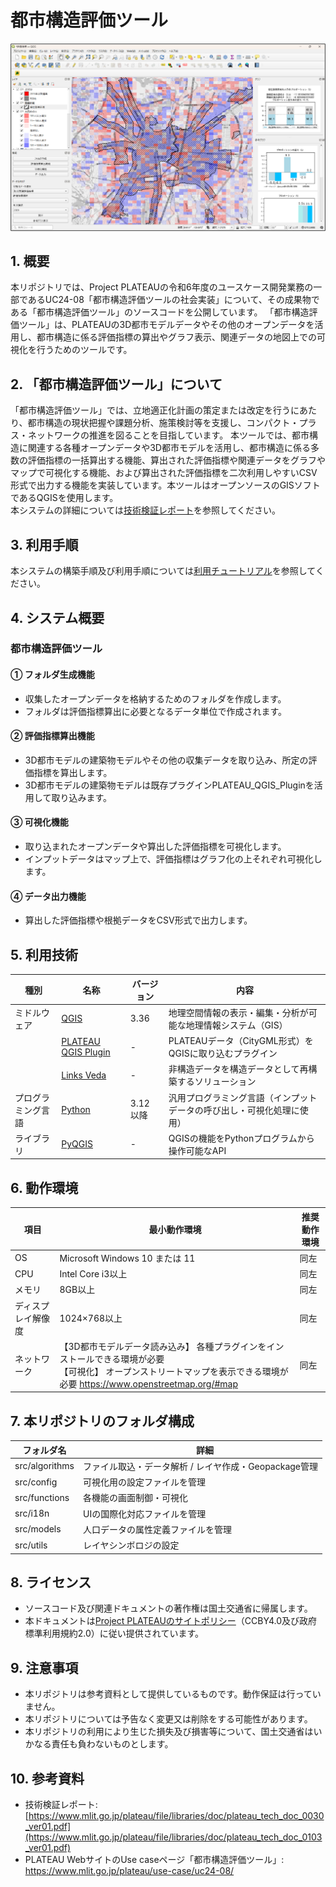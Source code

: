 # 都市構造評価ツール

![概要](./src/readme.png) 

## 1. 概要 
本リポジトリでは、Project PLATEAUの令和6年度のユースケース開発業務の一部であるUC24-08「都市構造評価ツールの社会実装」について、その成果物である「都市構造評価ツール」のソースコードを公開しています。
「都市構造評価ツール」は、PLATEAUの3D都市モデルデータやその他のオープンデータを活用し、都市構造に係る評価指標の算出やグラフ表示、関連データの地図上での可視化を行うためのツールです。


## 2. 「都市構造評価ツール」について
「都市構造評価ツール」では、立地適正化計画の策定または改定を行うにあたり、都市構造の現状把握や課題分析、施策検討等を支援し、コンパクト・プラス・ネットワークの推進を図ることを目指しています。
本ツールでは、都市構造に関連する各種オープンデータや3D都市モデルを活用し、都市構造に係る多数の評価指標の一括算出する機能、算出された評価指標や関連データをグラフやマップで可視化する機能、および算出された評価指標を二次利用しやすいCSV形式で出力する機能を実装しています。本ツールはオープンソースのGISソフトであるQGISを使用します。\
本システムの詳細については[技術検証レポート](https://www.mlit.go.jp/plateau/file/libraries/doc/plateau_tech_doc_0103_ver01.pdf)を参照してください。

## 3. 利用手順
本システムの構築手順及び利用手順については[利用チュートリアル](https://project-plateau.github.io/Urban-structure-analysis/)を参照してください。

## 4. システム概要
### 都市構造評価ツール
#### ① フォルダ生成機能
- 収集したオープンデータを格納するためのフォルダを作成します。
- フォルダは評価指標算出に必要となるデータ単位で作成されます。

#### ② 評価指標算出機能
- 3D都市モデルの建築物モデルやその他の収集データを取り込み、所定の評価指標を算出します。
- 3D都市モデルの建築物モデルは既存プラグインPLATEAU_QGIS_Pluginを活用して取り込みます。

#### ③ 可視化機能
- 取り込まれたオープンデータや算出した評価指標を可視化します。
- インプットデータはマップ上で、評価指標はグラフ化の上それぞれ可視化します。

#### ④ データ出力機能
- 算出した評価指標や根拠データをCSV形式で出力します。

## 5. 利用技術

| 種別        | 名称                                                     | バージョン   | 内容                                   |
| --------- | ------------------------------------------------------ | ------- | ------------------------------------ |
| ミドルウェア    | [QGIS](https://qgis.org/)                              | 3.36    | 地理空間情報の表示・編集・分析が可能な地理情報システム（GIS）     |
|           | [PLATEAU QGIS Plugin](https://github.com/MIERUNE/plateau-qgis-plugin) | -       | PLATEAUデータ（CityGML形式）をQGISに取り込むプラグイン |
|           | [Links Veda](https://www.mlit.go.jp/links/)               | -       | 非構造データを構造データとして再構築するソリューション          |
| プログラミング言語 | [Python](https://www.python.org/)                      | 3.12 以降 | 汎用プログラミング言語（インプットデータの呼び出し・可視化処理に使用）  |
| ライブラリ     | [PyQGIS](https://qgis.org/pyqgis)                      | -       | QGISの機能をPythonプログラムから操作可能なAPI        |

## 6. 動作環境 <!-- 動作環境についての仕様を記載ください。 -->
| 項目 | 最小動作環境 | 推奨動作環境 |
|------|-------------|-------------|
| OS | Microsoft Windows 10 または 11 | 同左 |
| CPU | Intel Core i3以上 | 同左 |
| メモリ | 8GB以上 | 同左 |
| ディスプレイ解像度 | 1024×768以上 | 同左 |
| ネットワーク | 【3D都市モデルデータ読み込み】 各種プラグインをインストールできる環境が必要<br>【可視化】 オープンストリートマップを表示できる環境が必要 https://www.openstreetmap.org/#map | 同左 |

## 7. 本リポジトリのフォルダ構成 <!-- 本GitHub上のソースファイルの構成を記載ください。 -->
| フォルダ名 |　詳細 |
|-|-|
| src/algorithms | ファイル取込・データ解析 / レイヤ作成・Geopackage管理 |
| src/config | 可視化用の設定ファイルを管理|
| src/functions | 各機能の画面制御・可視化 |
| src/i18n | UIの国際化対応ファイルを管理 |
| src/models | 人口データの属性定義ファイルを管理 |
| src/utils | レイヤシンボロジの設定 |

## 8. ライセンス <!-- 変更せず、そのまま使うこと。 -->

- ソースコード及び関連ドキュメントの著作権は国土交通省に帰属します。
- 本ドキュメントは[Project PLATEAUのサイトポリシー](https://www.mlit.go.jp/plateau/site-policy/)（CCBY4.0及び政府標準利用規約2.0）に従い提供されています。

## 9. 注意事項 <!-- 変更せず、そのまま使うこと。 -->

- 本リポジトリは参考資料として提供しているものです。動作保証は行っていません。
- 本リポジトリについては予告なく変更又は削除をする可能性があります。
- 本リポジトリの利用により生じた損失及び損害等について、国土交通省はいかなる責任も負わないものとします。

## 10. 参考資料 <!-- 技術検証レポートのURLはアクセンチュアにて記載します。 -->
- 技術検証レポート: [https://www.mlit.go.jp/plateau/file/libraries/doc/plateau_tech_doc_0030_ver01.pdf](https://www.mlit.go.jp/plateau/file/libraries/doc/plateau_tech_doc_0103_ver01.pdf)
- PLATEAU WebサイトのUse caseページ「都市構造評価ツール」: https://www.mlit.go.jp/plateau/use-case/uc24-08/
